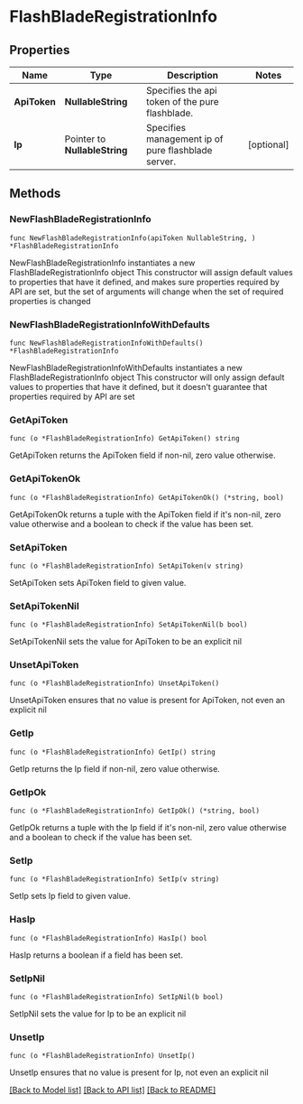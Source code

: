 # FlashBladeRegistrationInfo

## Properties

Name | Type | Description | Notes
------------ | ------------- | ------------- | -------------
**ApiToken** | **NullableString** | Specifies the api token of the pure flashblade. | 
**Ip** | Pointer to **NullableString** | Specifies management ip of pure flashblade server. | [optional] 

## Methods

### NewFlashBladeRegistrationInfo

`func NewFlashBladeRegistrationInfo(apiToken NullableString, ) *FlashBladeRegistrationInfo`

NewFlashBladeRegistrationInfo instantiates a new FlashBladeRegistrationInfo object
This constructor will assign default values to properties that have it defined,
and makes sure properties required by API are set, but the set of arguments
will change when the set of required properties is changed

### NewFlashBladeRegistrationInfoWithDefaults

`func NewFlashBladeRegistrationInfoWithDefaults() *FlashBladeRegistrationInfo`

NewFlashBladeRegistrationInfoWithDefaults instantiates a new FlashBladeRegistrationInfo object
This constructor will only assign default values to properties that have it defined,
but it doesn't guarantee that properties required by API are set

### GetApiToken

`func (o *FlashBladeRegistrationInfo) GetApiToken() string`

GetApiToken returns the ApiToken field if non-nil, zero value otherwise.

### GetApiTokenOk

`func (o *FlashBladeRegistrationInfo) GetApiTokenOk() (*string, bool)`

GetApiTokenOk returns a tuple with the ApiToken field if it's non-nil, zero value otherwise
and a boolean to check if the value has been set.

### SetApiToken

`func (o *FlashBladeRegistrationInfo) SetApiToken(v string)`

SetApiToken sets ApiToken field to given value.


### SetApiTokenNil

`func (o *FlashBladeRegistrationInfo) SetApiTokenNil(b bool)`

 SetApiTokenNil sets the value for ApiToken to be an explicit nil

### UnsetApiToken
`func (o *FlashBladeRegistrationInfo) UnsetApiToken()`

UnsetApiToken ensures that no value is present for ApiToken, not even an explicit nil
### GetIp

`func (o *FlashBladeRegistrationInfo) GetIp() string`

GetIp returns the Ip field if non-nil, zero value otherwise.

### GetIpOk

`func (o *FlashBladeRegistrationInfo) GetIpOk() (*string, bool)`

GetIpOk returns a tuple with the Ip field if it's non-nil, zero value otherwise
and a boolean to check if the value has been set.

### SetIp

`func (o *FlashBladeRegistrationInfo) SetIp(v string)`

SetIp sets Ip field to given value.

### HasIp

`func (o *FlashBladeRegistrationInfo) HasIp() bool`

HasIp returns a boolean if a field has been set.

### SetIpNil

`func (o *FlashBladeRegistrationInfo) SetIpNil(b bool)`

 SetIpNil sets the value for Ip to be an explicit nil

### UnsetIp
`func (o *FlashBladeRegistrationInfo) UnsetIp()`

UnsetIp ensures that no value is present for Ip, not even an explicit nil

[[Back to Model list]](../README.md#documentation-for-models) [[Back to API list]](../README.md#documentation-for-api-endpoints) [[Back to README]](../README.md)


